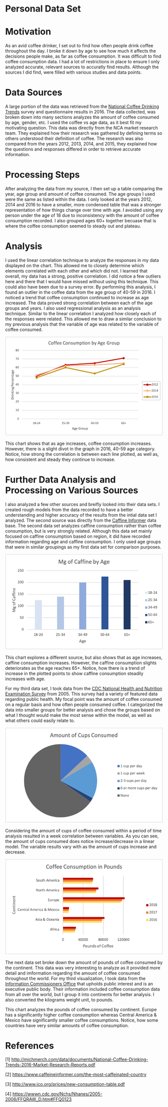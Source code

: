 # Personal Data Set

# Motivation
As an avid coffee drinker, I set out to find how often people drink coffee throughout the day. I broke it down by age to see how much it affects the decisions people make, as far as coffee consumption. It was difficult to find coffee consumption data. I had a lot of restrictions in place to ensure I only analyzed accurate, relevant sources to accuratly find results. Although the sources I did find, were filled with various studies and data points.

# Data Sources
A large portion of the data was retrieved from the [National Coffee Drinking Trends](http://michmerch.com/data/documents/National-Coffee-Drinking-Trends-2016-Market-Research-Reports.pdf) survey and questionnaire results in 2016. The data collected, was broken down into many sections analyzes the amount of coffee consumed by age, gender, etc. I used the coffee vs age data, as it best fit my motivating question. This data was directly from the NCA market research team. They explained how their research was gathered by defining terms so others understood their definition of coffee. The research was also compared from the years 2012, 2013, 2014, and 2015, they explained how the questions and responses differed in order to retrieve accurate information. 

# Processing Steps
After analyzing the data from my source, I then set up a table comparing the year, age group and amount of coffee consumed. The age groups I used were the same as listed within the data. I only looked at the years 2012, 2014 and 2016 to have a smaller, more condensed table that was a stronger representation of how things change over time with age. I avoided using any person under the age of 18 due to inconsistency with the amount of coffee consumption recorded. I also grouped ages 60+ together becuase that is where the coffee consumption seemed to steady out and plateau. 

# Analysis
I used the linear correlation technique to analyze the responses in my data displayed on the chart. This allowed me to closely determine which elements correlated with each other and which did not. I learned that overall, my data has a strong, positive correlation. I did notice a few outliers here and there that I would have missed without using this technique. This could also have been due to a survey error. By performing this analysis, I found an outlier in the coffee data from the age group of 40-59 in 2016. I noticed a trend that coffee consumption continued to increase as age increased. The data proved strong correlation between each of the age groups and years. I also used regressional analysis as an analysis technique. Similar to the linear correlation I analyzed how closely each of the responses were related. This allowed me to draw a similar conclusion to my previous analysis that the variable of age was related to the variable of coffee consumed. 


![Chart](https://raw.githubusercontent.com/tessplymale/Personal-Data-Set/master/DataSetChart.png)

This chart shows that as age increases, coffee consumption increases. However, there is a slight divot in the graph in 2016, 40-59 age category.
Notice, how strong the correlation is between each line plotted, as well as, how consistent and steady they continue to increase.

# Further Data Analysis and Processing on Various Sources
I also analyzed a few other sources and breifly looked into their data sets. I created rough models from the data recorded to have a better understanding and higher accuracy of the results from the intial data set I analyzed. The second source was directly from the [Caffine Informer](https://www.caffeineinformer.com/the-most-caffeinated-country) data base. The second data set analyzes caffine consumption rather than coffee consumption, but is very strongly related. Although this data set mainly focused on caffine consumption based on region, it did have recorded information regarding age and caffine consumption.  I only used age groups that were in similar groupings as my first data set for comparison purposes. 

![Chart](https://raw.githubusercontent.com/tessplymale/Personal-Data-Set/master/CoffeeChart2.png)


This chart explores a different source, but also shows that as age increases, caffine consumption increases. However, the caffine consumption slights deteriorates as the age reaches 65+.
Notice, how there is a trend of increase in the plotted points to show caffine consumption steadily increases with age.


For my third data set, I took data from the [CDC National Health and Nutrition Examination Survey](http://www.ico.org/prices/new-consumption-table.pdf) from 2005. This survey had a variety of featured data regarding public health. My focal point was the amount of coffee consumed on a regular basis and how often people consumed coffee. I categorized the data into smaller groups for better analysis and chose the groups based on what I thought would make the most sense within the model, as well as what others could easily relate to. 


![Chart](https://raw.githubusercontent.com/tessplymale/Personal-Data-Set/master/CoffeeChart4.png)

Considering the amount of cups of coffee consumed within a period of time analysis resulted in a week correlation between variables.
As you can see, the amount of cups consumed does notice increase/decrease in a linear model. The variable results vary with as the amount of cups increase and decrease.

![Chart](https://raw.githubusercontent.com/tessplymale/Personal-Data-Set/master/DataChart3b.png)

The next data set broke down the amount of pounds of coffee consumed by the continent. This data was very interesting to analyze as it provided more detail and imformation regarding the amount of coffee consumed throughout the world. For my third visualization, I took data from the [Information Commissioners Office](https://wwwn.cdc.gov/Nchs/Nhanes/2005-2006/FFQRAW_D.htm#FFQ0123) that upholds public interest and is an executive public body. Their information included coffee consumption data from all over the world, but I group it into continents for better analysis. I also converted the kilograms weight unit, to pounds.

This chart analyzes the pounds of coffee consumed by continent. Europe has a significantly higher coffee consumption whereas Central America & Mexico have significantly smaller coffee consumptions.
Notice, how some countries have very similar amounts of coffee consumption.

# References 
[1] http://michmerch.com/data/documents/National-Coffee-Drinking-Trends-2016-Market-Research-Reports.pdf

[2] https://www.caffeineinformer.com/the-most-caffeinated-country

[3] http://www.ico.org/prices/new-consumption-table.pdf

[4] https://wwwn.cdc.gov/Nchs/Nhanes/2005-2006/FFQRAW_D.htm#FFQ0123

